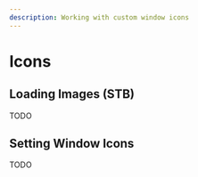 ```yaml
---
description: Working with custom window icons
---
```


# Icons

## Loading Images (STB)

TODO

## Setting Window Icons

TODO

